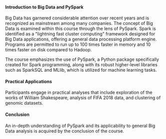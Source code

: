 #### Introduction to Big Data and PySpark

Big Data has garnered considerable attention over recent years and is recognized as mainstream among many companies. The concept of Big Data is examined within this course through the lens of PySpark. Spark is identified as a "lightning fast cluster computing" framework designed for Big Data applications, offering a general data processing platform engine. Programs are permitted to run up to 100 times faster in memory and 10 times faster on disk compared to Hadoop.

The course emphasizes the use of PySpark, a Python package specifically created for Spark programming, along with its robust higher-level libraries such as SparkSQL and MLlib, which is utilized for machine learning tasks. 

#### Practical Applications

Participants engage in practical analyses that include exploration of the works of William Shakespeare, analysis of FIFA 2018 data, and clustering of genomic datasets. 

#### Conclusion

An in-depth understanding of PySpark and its applicability to general Big Data analysis is acquired by the conclusion of the course.